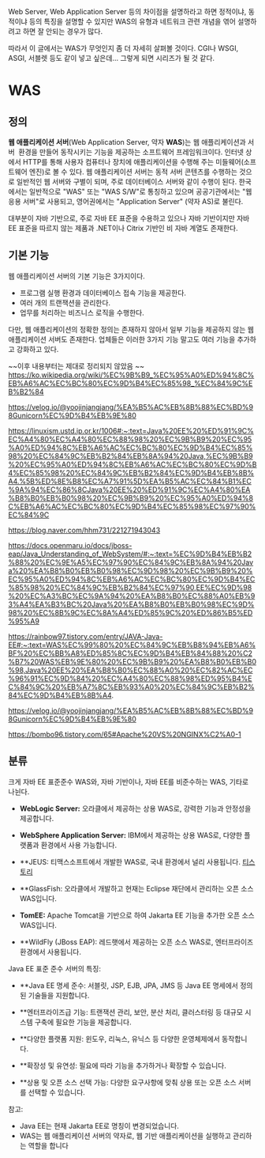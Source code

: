 Web Server, Web Application Server 등의 차이점을 설명하라고 하면 정적이냐, 동적이냐 등의 특징을 설명할 수 있지만 WAS의 유형과 네트워크 관련 개념을 엮어 설명하려고 하면 잘 안되는 경우가 많다.

따라서 이 글에서는 WAS가 무엇인지 좀 더 자세히 살펴볼 것이다. CGI나 WSGI, ASGI, 서블렛 등도 같이 넣고 싶은데... 그렇게 되면 시리즈가 될 것 같다.

# WAS

## 정의
**웹 애플리케이션 서버**(Web Application Server, 약자 **WAS**)는 웹 애플리케이션과 서버  환경을 만들어 동작시키는 기능을 제공하는 소프트웨어 프레임워크이다. 인터넷 상에서 HTTP를 통해 사용자 컴퓨터나 장치에 애플리케이션을 수행해 주는 미들웨어(소프트웨어 엔진)로 볼 수 있다. 웹 애플리케이션 서버는 동적 서버 콘텐츠를 수행하는 것으로 일반적인 웹 서버와 구별이 되며, 주로 데이터베이스 서버와 같이 수행이 된다. 한국에서는 일반적으로 "WAS" 또는 "WAS S/W"로 통칭하고 있으며 공공기관에서는 "웹 응용 서버"로 사용되고, 영어권에서는 "Application Server" (약자 AS)로 불린다.

대부분이 자바 기반으로, 주로 자바 EE 표준을 수용하고 있으나 자바 기반이지만 자바 EE 표준을 따르지 않는 제품과 .NET이나 Citrix 기반인 비 자바 계열도 존재한다.

## 기본 기능
웹 애플리케이션 서버의 기본 기능은 3가지이다.

- 프로그램 실행 환경과 데이터베이스 접속 기능을 제공한다.
- 여러 개의 트랜잭션을 관리한다.
- 업무를 처리하는 비즈니스 로직을 수행한다.

다만, 웹 애플리케이션의 정확한 정의는 존재하지 않아서 일부 기능을 제공하지 않는 웹 애플리케이션 서버도 존재한다. 업체들은 이러한 3가지 기능 말고도 여러 기능을 추가하고 강화하고 있다.


~~이후 내용부터는 제대로 정리되지 않았음
~~
https://ko.wikipedia.org/wiki/%EC%9B%B9_%EC%95%A0%ED%94%8C%EB%A6%AC%EC%BC%80%EC%9D%B4%EC%85%98_%EC%84%9C%EB%B2%84

https://velog.io/@yoojinjangjang/%EA%B5%AC%EB%8B%88%EC%BD%98Gunicorn%EC%9D%B4%EB%9E%80

https://linuxism.ustd.ip.or.kr/1006#:~:text=Java%20EE%20%ED%91%9C%EC%A4%80%EC%A4%80%EC%88%98%20%EC%9B%B9%20%EC%95%A0%ED%94%8C%EB%A6%AC%EC%BC%80%EC%9D%B4%EC%85%98%20%EC%84%9C%EB%B2%84%EB%8A%94%20Java,%EC%9B%B9%20%EC%95%A0%ED%94%8C%EB%A6%AC%EC%BC%80%EC%9D%B4%EC%85%98%20%EC%84%9C%EB%B2%84%EC%9D%B4%EB%8B%A4.%5B%ED%8E%B8%EC%A7%91%5D%EA%B5%AC%EC%84%B1%EC%9A%94%EC%86%8CJava%20EE%20%ED%91%9C%EC%A4%80%EA%B8%B0%EB%B0%98%20%EC%9B%B9%20%EC%95%A0%ED%94%8C%EB%A6%AC%EC%BC%80%EC%9D%B4%EC%85%98%EC%97%90%EC%84%9C

https://blog.naver.com/hhm731/221271943043

https://docs.openmaru.io/docs/jboss-eap/Java_Understanding_of_WebSystem/#:~:text=%EC%9D%B4%EB%B2%88%20%EC%9E%A5%EC%97%90%EC%84%9C%EB%8A%94%20Java%20%EA%B8%B0%EB%B0%98%EC%9D%98%20%EC%9B%B9%20%EC%95%A0%ED%94%8C%EB%A6%AC%EC%BC%80%EC%9D%B4%EC%85%98%20%EC%84%9C%EB%B2%84%EC%97%90,EE%EC%9D%98%20%EC%A3%BC%EC%9A%94%20%EA%B8%B0%EC%88%A0%EB%93%A4%EA%B3%BC%20Java%20%EA%B8%B0%EB%B0%98%EC%9D%98%20%EC%8B%9C%EC%8A%A4%ED%85%9C%20%ED%86%B5%ED%95%A9

https://rainbow97.tistory.com/entry/JAVA-Java-EE#:~:text=WAS%EC%99%80%20%EC%84%9C%EB%B8%94%EB%A6%BF%20%EC%BB%A8%ED%85%8C%EC%9D%B4%EB%84%88%20%C2%B7%20WAS%EB%9E%80%20%EC%9B%B9%20%EA%B8%B0%EB%B0%98,Java%20EE%20%EA%B8%B0%EC%88%A0%20%EC%82%AC%EC%96%91%EC%9D%84%20%EC%A4%80%EC%88%98%ED%95%B4%EC%84%9C%20%EB%A7%8C%EB%93%A0%20%EC%84%9C%EB%B2%84%EC%9D%B4%EB%8B%A4.

https://velog.io/@yoojinjangjang/%EA%B5%AC%EB%8B%88%EC%BD%98Gunicorn%EC%9D%B4%EB%9E%80

https://bombo96.tistory.com/65#Apache%20VS%20NGINX%C2%A0-1
## 분류
크게 자바 EE 표준준수 WAS와, 자바 기반이나, 자바 EE를 비준수하는 WAS, 기타로 나뉜다.

- **WebLogic Server:**
    오라클에서 제공하는 상용 WAS로, 강력한 기능과 안정성을 제공합니다. 
    
- **WebSphere Application Server:**
    IBM에서 제공하는 상용 WAS로, 다양한 플랫폼과 환경에서 사용 가능합니다. 
    
- **JEUS:
    티맥스소프트에서 개발한 WAS로, 국내 환경에서 널리 사용됩니다. [티스토리](https://uyfuyfuy-042.tistory.com/entry/WEBWAS-%EB%9E%80) 
    
- **GlassFish:
    오라클에서 개발하고 현재는 Eclipse 재단에서 관리하는 오픈 소스 WAS입니다. 
    
- **TomEE:**
    Apache Tomcat을 기반으로 하여 Jakarta EE 기능을 추가한 오픈 소스 WAS입니다. 
    
- **WildFly (JBoss EAP):
    레드햇에서 제공하는 오픈 소스 WAS로, 엔터프라이즈 환경에서 사용됩니다. 
    

Java EE 표준 준수 서버의 특징:

- **Java EE 명세 준수:
    서블릿, JSP, EJB, JPA, JMS 등 Java EE 명세에서 정의된 기술들을 지원합니다. 
    
- **엔터프라이즈급 기능:
    트랜잭션 관리, 보안, 분산 처리, 클러스터링 등 대규모 시스템 구축에 필요한 기능을 제공합니다. 
    
- **다양한 플랫폼 지원:
    윈도우, 리눅스, 유닉스 등 다양한 운영체제에서 동작합니다. 
    
- **확장성 및 유연성:
    필요에 따라 기능을 추가하거나 확장할 수 있습니다. 
    
- **상용 및 오픈 소스 선택 가능:
    다양한 요구사항에 맞춰 상용 또는 오픈 소스 서버를 선택할 수 있습니다. 
    

참고:
- Java EE는 현재 Jakarta EE로 명칭이 변경되었습니다. 
- WAS는 웹 애플리케이션 서버의 약자로, 웹 기반 애플리케이션을 실행하고 관리하는 역할을 합니다

